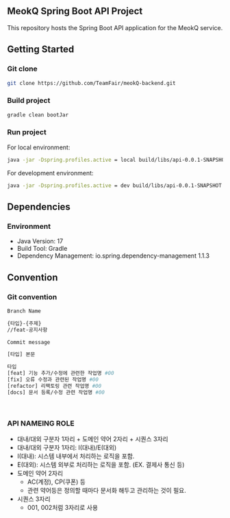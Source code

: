 ## MeokQ Spring Boot API Project
This repository hosts the Spring Boot API application for the MeokQ service.

## Getting Started
### Git clone
```bash
git clone https://github.com/TeamFair/meokQ-backend.git
```

### Build project
```bash
gradle clean bootJar
```

### Run project
For local environment:
```bash
java -jar -Dspring.profiles.active = local build/libs/api-0.0.1-SNAPSHOT.jar
```
For development environment:
```bash
java -jar -Dspring.profiles.active = dev build/libs/api-0.0.1-SNAPSHOT.jar
```

## Dependencies
### Environment
- Java Version: 17
- Build Tool: Gradle
- Dependency Management: io.spring.dependency-management 1.1.3

## Convention
### Git convention


```bash
Branch Name

{타입}-{주제}
//feat-공지사항

Commit message

[타입] 본문

타입
[feat] 기능 추가/수정에 관련한 작업명 #00
[fix] 오류 수정과 관련된 작업명 #00
[refactor] 리팩토링 관련 작업명 #00
[docs] 문서 등록/수정 관련 작업명 #00

```

<br>  

### API NAMEING ROLE
-  대내/대외 구분자 1자리 + 도메인 약어 2자리 + 시퀀스 3자리
-  대내/대외 구분자 1자리: I(대내)/E(대외)
  - I(대내): 시스템 내부에서 처리하는 로직을 포함.
  - E(대외): 시스템 외부로 처리하는 로직을 포함. (EX. 결제사 통신 등)
- 도메인 약어 2자리
  - AC(계정), CP(쿠폰) 등
  - 관련 약어등은 정의할 때마다 문서화 해두고 관리하는 것이 필요.
- 시퀀스 3자리
  - 001, 002처럼 3자리로 사용
